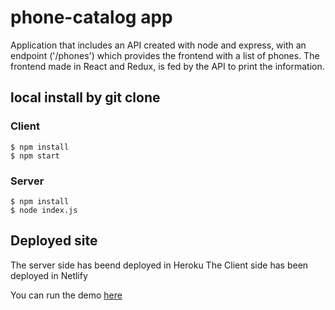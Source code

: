 # phone-catalog app

Application that includes an API created with node and express, with an endpoint ('/phones') which provides the frontend with a list of phones. 
The frontend made in React and Redux, is fed by the API to print the information. 


## local install by git clone

### Client

```
$ npm install
$ npm start
```

### Server

```
$ npm install
$ node index.js
```

## Deployed site

The server side has beend deployed in Heroku
The Client side has been deployed in Netlify

You can run the demo [here](https://phone-catalog.netlify.app)
